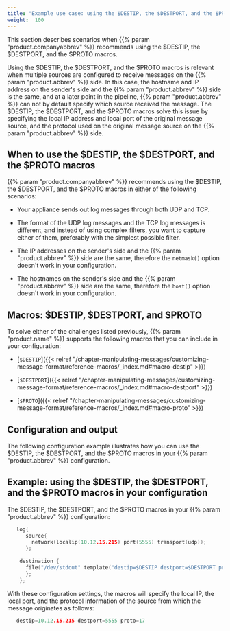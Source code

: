 ```yaml
---
title: "Example use case: using the $DESTIP, the $DESTPORT, and the $PROTO macros"
weight:  100
---
```

<!-- DISCLAIMER: This file is based on the syslog-ng Open Source Edition documentation https://github.com/balabit/syslog-ng-ose-guides/commit/2f4a52ee61d1ea9ad27cb4f3168b95408fddfdf2 and is used under the terms of The syslog-ng Open Source Edition Documentation License. The file has been modified by Axoflow. -->

This section describes scenarios when {{% param "product.companyabbrev" %}} recommends using the $DESTIP, the $DESTPORT, and the $PROTO macros.

Using the $DESTIP, the $DESTPORT, and the $PROTO macros is relevant when multiple sources are configured to receive messages on the {{% param "product.abbrev" %}} side. In this case, the hostname and IP address on the sender's side and the {{% param "product.abbrev" %}} side is the same, and at a later point in the pipeline, {{% param "product.abbrev" %}} can not by default specify which source received the message. The $DESTIP, the $DESTPORT, and the $PROTO macros solve this issue by specifying the local IP address and local port of the original message source, and the protocol used on the original message source on the {{% param "product.abbrev" %}} side.


## When to use the $DESTIP, the $DESTPORT, and the $PROTO macros

{{% param "product.companyabbrev" %}} recommends using the $DESTIP, the $DESTPORT, and the $PROTO macros in either of the following scenarios:

  - Your appliance sends out log messages through both UDP and TCP.

  - The format of the UDP log messages and the TCP log messages is different, and instead of using complex filters, you want to capture either of them, preferably with the simplest possible filter.

  - The IP addresses on the sender's side and the {{% param "product.abbrev" %}} side are the same, therefore the `netmask()` option doesn't work in your configuration.

  - The hostnames on the sender's side and the {{% param "product.abbrev" %}} side are the same, therefore the `host()` option doesn't work in your configuration.



## Macros: $DESTIP, $DESTPORT, and $PROTO

To solve either of the challenges listed previously, {{% param "product.name" %}} supports the following macros that you can include in your configuration:

  - [`$DESTIP`]({{< relref "/chapter-manipulating-messages/customizing-message-format/reference-macros/_index.md#macro-destip" >}})

  - [`$DESTPORT`]({{< relref "/chapter-manipulating-messages/customizing-message-format/reference-macros/_index.md#macro-destport" >}})

  - [`$PROTO`]({{< relref "/chapter-manipulating-messages/customizing-message-format/reference-macros/_index.md#macro-proto" >}})



## Configuration and output

The following configuration example illustrates how you can use the $DESTIP, the $DESTPORT, and the $PROTO macros in your {{% param "product.abbrev" %}} configuration.


## Example: using the $DESTIP, the $DESTPORT, and the $PROTO macros in your configuration

The $DESTIP, the $DESTPORT, and the $PROTO macros in your {{% param "product.abbrev" %}} configuration:

```c
   log{ 
      source{ 
        network(localip(10.12.15.215) port(5555) transport(udp)); 
      };
    
    destination { 
      file("/dev/stdout" template("destip=$DESTIP destport=$DESTPORT proto=$PROTO\n")); 
      };
    };
```

With these configuration settings, the macros will specify the local IP, the local port, and the protocol information of the source from which the message originates as follows:

```c
   destip=10.12.15.215 destport=5555 proto=17
```


